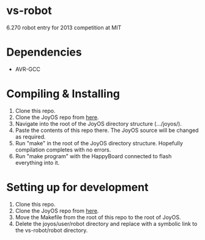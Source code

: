 vs-robot
========

6.270 robot entry for 2013 competition at MIT

Dependencies
============

* AVR-GCC

Compiling & Installing
======================

1. Clone this repo.
2. Clone the JoyOS repo from [here](https://github.com/sixtwoseventy/joyos).
3. Navigate into the root of the JoyOS directory structure (.../joyos/).
4. Paste the contents of this repo there. The JoyOS source will be changed as required.
5. Run "make" in the root of the JoyOS directory structure. Hopefully compilation completes with no errors.
6. Run "make program" with the HappyBoard connected to flash everything into it.

Setting up for development
==========================

1. Clone this repo.
2. Clone the JoyOS repo from [here](https://github.com/sixtwoseventy/joyos).
3. Move the Makefile from the root of this repo to the root of JoyOS.
4. Delete the joyos/user/robot directory and replace with a symbolic link to the vs-robot/robot directory.

